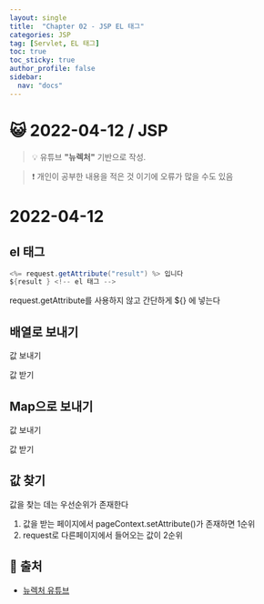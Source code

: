```yaml
---
layout: single
title:  "Chapter 02 - JSP EL 태그"
categories: JSP
tag: [Servlet, EL 태그]
toc: true
toc_sticky: true
author_profile: false
sidebar:
  nav: "docs"
---
```



# 😺 2022-04-12 / JSP

<!--Quote-->
> 💡 유튜브 **"뉴렉처"** 기반으로 작성.

> ❗ 개인이 공부한 내용을 적은 것 이기에 오류가 많을 수도 있음


# 2022-04-12

## el 태그

```java
<%= request.getAttribute("result") %> 입니다
${result } <!-- el 태그 -->
```

request.getAttribute를 사용하지 않고 간단하게 ${} 에 넣는다

## 배열로 보내기



값 보내기

<script src="https://gist.github.com/kimyeong96/f54da2d8cc357f1b77572dad0dc0f5ec.js"></script>


값 받기

<script src="https://gist.github.com/kimyeong96/5f74c9a3f179155ab5e326b60e01e771.js"></script>

## Map으로 보내기

값 보내기

<script src="https://gist.github.com/kimyeong96/090059681848574566122ac8b00e1470.js"></script>

값 받기

<script src="https://gist.github.com/kimyeong96/174a1b47dfcc6b4bf021d346a799ff82.js"></script>

## 값 찾기

값을 찾는 데는 우선순위가 존재한다

1.  값을 받는 페이지에서 pageContext.setAttribute()가 존재하면 1순위
2. request로 다른페이지에서 들어오는 값이 2순위


## 📑 출처

 * [뉴렉처 유튜브](https://www.youtube.com/channel/UC5-ixpj8DioZqmrasj6Ihpw)
